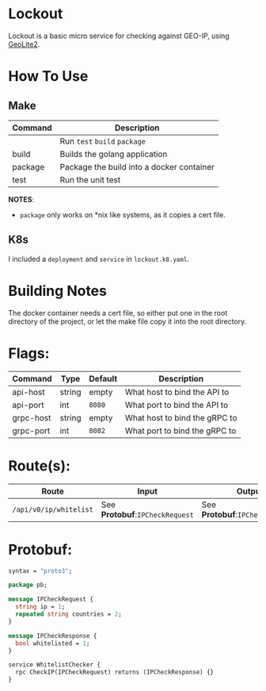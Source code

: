 # Lockout

Lockout is a basic micro service for checking against GEO-IP, using [GeoLite2](https://dev.maxmind.com/geoip/geoip2/geolite2/).

# How To Use

## Make
| Command | Description |
| ------- | ------------|
|| Run `test` `build` `package` |
| build | Builds the golang application |
| package | Package the build into a docker container |
| test | Run the unit test |

**NOTES**:
- `package` only works on *nix like systems, as it copies a cert file.

## K8s

I included a `deployment` and `service` in `lockout.k8.yaml`.

# Building Notes

The docker container needs a cert file, so either put one in the root directory of the project, or let the make file copy it into the root directory.

# Flags:
| Command | Type   | Default | Description                                            |
|---------|--------|---------|--------------------------------------------------------|
| api-host    | string | empty   | What host to bind the API to                   |
| api-port    | int    | `8080`  | What port to bind the API to                   |
| grpc-host    | string | empty   | What host to bind the gRPC to                   |
| grpc-port    | int    | `8082`  | What port to bind the gRPC to                   |


# Route(s):
| Route | Input | Output |
| ----- | ----- | ------ |
| `/api/v0/ip/whitelist` | See **Protobuf**:`IPCheckRequest` | See **Protobuf**:`IPCheckResponse` |

# Protobuf:
``` protobuf
syntax = "proto3";

package pb;

message IPCheckRequest {
  string ip = 1;
  repeated string countries = 2;
}

message IPCheckResponse {
  bool whitelisted = 1;
}

service WhitelistChecker {
  rpc CheckIP(IPCheckRequest) returns (IPCheckResponse) {}
}
```
